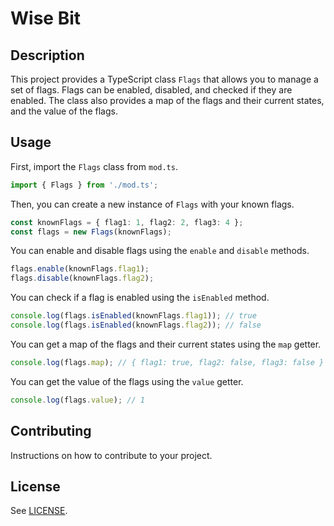 # Wise Bit

## Description

This project provides a TypeScript class `Flags` that allows you to manage a set of flags.
Flags can be enabled, disabled, and checked if they are enabled.
The class also provides a map of the flags and their current states, and the value of the flags.

## Usage

First, import the `Flags` class from `mod.ts`.

```typescript
import { Flags } from './mod.ts';
```

Then, you can create a new instance of `Flags` with your known flags.

```typescript
const knownFlags = { flag1: 1, flag2: 2, flag3: 4 };
const flags = new Flags(knownFlags);
```

You can enable and disable flags using the `enable` and `disable` methods.

```typescript
flags.enable(knownFlags.flag1);
flags.disable(knownFlags.flag2);
```

You can check if a flag is enabled using the `isEnabled` method.

```typescript
console.log(flags.isEnabled(knownFlags.flag1)); // true
console.log(flags.isEnabled(knownFlags.flag2)); // false
```

You can get a map of the flags and their current states using the `map` getter.

```typescript
console.log(flags.map); // { flag1: true, flag2: false, flag3: false }
```

You can get the value of the flags using the `value` getter.

```typescript
console.log(flags.value); // 1
```

## Contributing

Instructions on how to contribute to your project.

## License

See [LICENSE](LICENSE).

